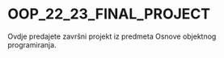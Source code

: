 # OOP_22_23_FINAL_PROJECT

Ovdje predajete završni projekt iz predmeta Osnove objektnog programiranja.
